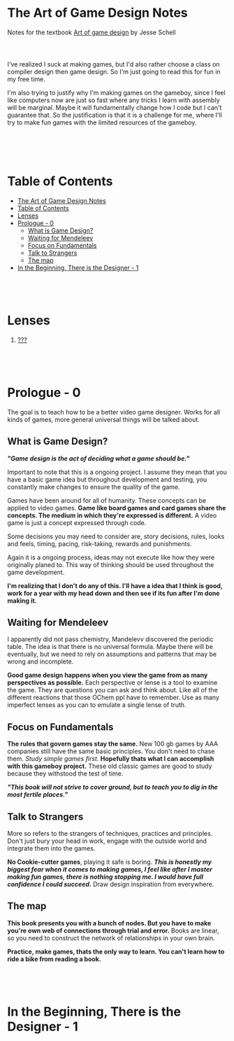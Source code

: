 # The Art of Game Design Notes

Notes for the textbook [Art of game design](./art-of-game-design.pdf) by Jesse Schell

` `  
` `  

I've realized I suck at making games, but I'd also rather choose a class on compiler design then game design. So I'm just going to read this for fun in my free time.

I'm also trying to justify why I'm making games on the gameboy, since I feel like computers now are just so fast where any tricks I learn with assembly will be marginal. Maybe it will fundamentally change how I code but I can't guarantee that. So the justification is that it is a challenge for me, where I'll try to make fun games with the limited resources of the gameboy. 

` `  
` `  
` `  
` `  

# Table of Contents
- [The Art of Game Design Notes](#the-art-of-game-design-notes)
- [Table of Contents](#table-of-contents)
- [Lenses](#lenses)
- [Prologue - 0](#prologue---0)
  - [What is Game Design?](#what-is-game-design)
  - [Waiting for Mendeleev](#waiting-for-mendeleev)
  - [Focus on Fundamentals](#focus-on-fundamentals)
  - [Talk to Strangers](#talk-to-strangers)
  - [The map](#the-map)
- [In the Beginning, There is the Designer - 1](#in-the-beginning-there-is-the-designer---1)

` `  
` `  
` `  

# Lenses
1. [???](#lenses)

` `  
` `  
` `  

# Prologue - 0

The goal is to teach how to be a better video game designer. Works for all kinds of games, more general universal things will be talked about. 

## What is Game Design?

***"Game design is the act of deciding what a game should be."***

Important to note that this is a ongoing project. I assume they mean that you have a basic game idea but throughout development and testing, you constantly make changes to ensure the quality of the game.

Games have been around for all of humanity. These concepts can be applied to video games. **Game like board games and card games share the concepts. The medium in which they're expressed is different.** A video game is just a concept expressed through code.

Some decisions you may need to consider are, story decisions, rules, looks and feels, timing, pacing, risk-taking, rewards and punishments.

Again it is a ongoing process, ideas may not execute like how they were originally planed to. This way of thinking should be used throughout the game development.

**I'm realizing that I don't do any of this. I'll have a idea that I think is good, work for a year with my head down and then see if its fun after I'm done making it.**

## Waiting for Mendeleev

I apparently did not pass chemistry, Mandelevv discovered the periodic table. The idea is that there is no universal formula. Maybe there will be eventually, but we need to rely on assumptions and patterns that may be wrong and incomplete. 

**Good game design happens when you view the game from as many perspectives as possible.** Each perspective or lense is a tool to examine the game. They are questions you can ask and think about. Like all of the different reactions that those OChem ppl have to remember. Use as many imperfect lenses as you can to emulate a single lense of truth.

## Focus on Fundamentals
**The rules that govern games stay the same.** New 100 gb games by AAA companies still have the same basic principles. You don't need to chase them. *Study simple games first.* **Hopefully thats what I can accomplish with this gameboy project.** These old classic games are good to study because they withstood the test of time.

***"This book will not strive to cover ground, but to teach you to dig in the most fertile places."***

## Talk to Strangers

More so refers to the strangers of techniques, practices and principles. Don't just bury your head in work, engage with the outside world and integrate them into the games.

**No Cookie-cutter games**, playing it safe is boring. ***This is honestly my biggest fear when it comes to making games, I feel like after I master making fun games, there is nothing stopping me. I would have full confidence I could succeed.*** Draw design inspiration from everywhere.

## The map

**This book presents you with a bunch of nodes. But you have to make you're own web of connections through trial and error.** Books are linear, so you need to construct the network of relationships in your own brain.

**Practice, make games, thats the only way to learn. You can't learn how to ride a bike from reading a book.**

` `  
` `  
` `  

# In the Beginning, There is the Designer - 1













